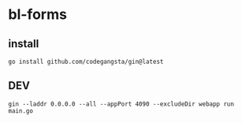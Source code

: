 # bl-forms

## install

    go install github.com/codegangsta/gin@latest

## DEV

    gin --laddr 0.0.0.0 --all --appPort 4090 --excludeDir webapp run main.go